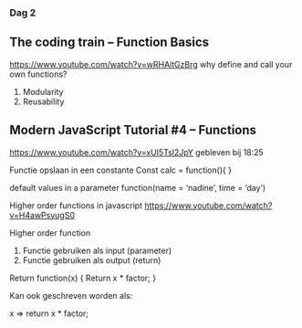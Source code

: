 ### Dag 2

## The coding train – Function Basics
https://www.youtube.com/watch?v=wRHAitGzBrg
why define and call your own functions?
1.	Modularity
2.	Reusability

## Modern JavaScript Tutorial #4 – Functions
https://www.youtube.com/watch?v=xUI5Tsl2JpY
gebleven bij 18:25

Functie opslaan in een constante
Const calc = function(){
}

default values in a parameter
function(name = ‘nadine’, time = ‘day’)

Higher order functions in javascript
https://www.youtube.com/watch?v=H4awPsyugS0

Higher order function
1.	 Functie gebruiken als input (parameter)
2.	Functie gebruiken als output (return)

Return function(x) {
	Return x * factor;
}

Kan ook geschreven worden als:

x => return x * factor;









